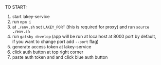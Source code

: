 TO START:

1. start lakey-service
2. run `npm i`
3. at `./env.sh` set `LAKEY_PORT` (this is required for proxy) and run `source ./env.sh`
4. run `gatsby develop` (app will be run at localhost at 8000 port by default, if you want to change port add `--port` flag)
5. generate access token at lakey-service
6. click auth button at top right corner
7. paste auth token and and click blue auth button